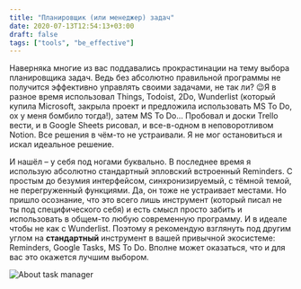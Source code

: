 ```yaml
---
title: "​​Планировщик (или менеджер) задач"
date: 2020-07-13T12:54:13+03:00
draft: false
tags: ["tools", "be_effective"]
---
```


Наверняка многие из вас поддавались прокрастинации на тему выбора планировщика задач. Ведь без абсолютно правильной программы не получится эффективно управлять своими задачами, не так ли? 😉Я в разное время использовал Things, Todoist, 2Do, Wunderlist (который купила Microsoft, закрыла проект и предложила использовать MS To Do, ох у меня бомбило тогда!), затем MS To Do… Пробовал и доски Trello вести, и в Google Sheets рисовал, и все-в-одном в неповоротливом Notion. Все решения в чём-то не устраивали. Я не мог остановиться и искал идеальное решение.

И нашёл – у себя под ногами буквально. В последнее время я использую абсолютно стандартный эпловский встроенный Reminders. С простым до безумия интерфейсом, синхронизируемый, с тёмной темой, не перегруженный функциями. Да, он тоже не устраивает местами. Но пришло осознание, что это всего лишь инструмент (который писал не ты под специфического себя) и есть смысл просто забить и использовать в общем-то любую современную программу. И в идеале чтобы не как с Wunderlist. Поэтому я рекомендую взглянуть под другим углом на **стандартный** инструмент в вашей привычной экосистеме: Reminders, Google Tasks, MS To Do. Вполне может оказаться, что и для вас это окажется лучшим выбором.

![About task manager](/posts/images/about-task-manager.jpg)
